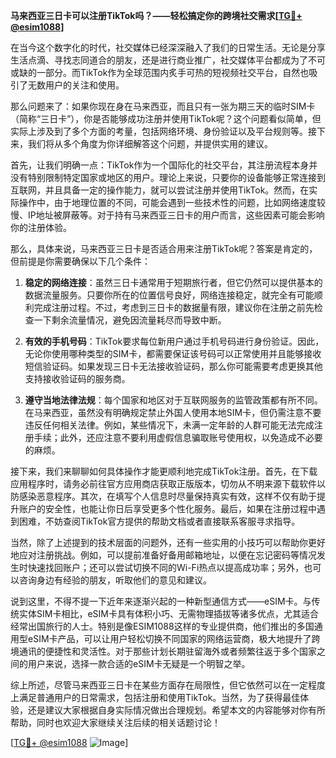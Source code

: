 **马来西亚三日卡可以注册TikTok吗？——轻松搞定你的跨境社交需求[[TG💪+ @esim1088](https://t.me/s/esim1088)]**

在当今这个数字化的时代，社交媒体已经深深融入了我们的日常生活。无论是分享生活点滴、寻找志同道合的朋友，还是进行商业推广，社交媒体平台都成为了不可或缺的一部分。而TikTok作为全球范围内炙手可热的短视频社交平台，自然也吸引了无数用户的关注和使用。

那么问题来了：如果你现在身在马来西亚，而且只有一张为期三天的临时SIM卡（简称“三日卡”），你是否能够成功注册并使用TikTok呢？这个问题看似简单，但实际上涉及到了多个方面的考量，包括网络环境、身份验证以及平台规则等。接下来，我们将从多个角度为你详细解答这个问题，并提供实用的建议。

首先，让我们明确一点：TikTok作为一个国际化的社交平台，其注册流程本身并没有特别限制特定国家或地区的用户。理论上来说，只要你的设备能够正常连接到互联网，并且具备一定的操作能力，就可以尝试注册并使用TikTok。然而，在实际操作中，由于地理位置的不同，可能会遇到一些技术性的问题，比如网络速度较慢、IP地址被屏蔽等。对于持有马来西亚三日卡的用户而言，这些因素可能会影响你的注册体验。

那么，具体来说，马来西亚三日卡是否适合用来注册TikTok呢？答案是肯定的，但前提是你需要确保以下几个条件：

1. **稳定的网络连接**：虽然三日卡通常用于短期旅行者，但它仍然可以提供基本的数据流量服务。只要你所在的位置信号良好，网络连接稳定，就完全有可能顺利完成注册过程。不过，考虑到三日卡的数据量有限，建议你在注册之前先检查一下剩余流量情况，避免因流量耗尽而导致中断。

2. **有效的手机号码**：TikTok要求每位新用户通过手机号码进行身份验证。因此，无论你使用哪种类型的SIM卡，都需要保证该号码可以正常使用并且能够接收短信验证码。如果发现三日卡无法接收验证码，那么你可能需要考虑更换其他支持接收验证码的服务商。

3. **遵守当地法律法规**：每个国家和地区对于互联网服务的监管政策都有所不同。在马来西亚，虽然没有明确规定禁止外国人使用本地SIM卡，但仍需注意不要违反任何相关法律。例如，某些情况下，未满一定年龄的人群可能无法完成注册手续；此外，还应注意不要利用虚假信息骗取账号使用权，以免造成不必要的麻烦。

接下来，我们来聊聊如何具体操作才能更顺利地完成TikTok注册。首先，在下载应用程序时，请务必前往官方应用商店获取正版版本，切勿从不明来源下载软件以防感染恶意程序。其次，在填写个人信息时尽量保持真实有效，这样不仅有助于提升账户的安全性，也能让你日后享受更多个性化服务。最后，如果在注册过程中遇到困难，不妨查阅TikTok官方提供的帮助文档或者直接联系客服寻求指导。

当然，除了上述提到的技术层面的问题外，还有一些实用的小技巧可以帮助你更好地应对注册挑战。例如，可以提前准备好备用邮箱地址，以便在忘记密码等情况发生时快速找回账户；还可以尝试切换不同的Wi-Fi热点以提高成功率；另外，也可以咨询身边有经验的朋友，听取他们的意见和建议。

说到这里，不得不提一下近年来逐渐兴起的一种新型通信方式——eSIM卡。与传统实体SIM卡相比，eSIM卡具有体积小巧、无需物理插拔等诸多优点，尤其适合经常出国旅行的人士。特别是像ESIM1088这样的专业提供商，他们推出的多国通用型eSIM卡产品，可以让用户轻松切换不同国家的网络运营商，极大地提升了跨境通讯的便捷性和灵活性。对于那些计划长期驻留海外或者频繁往返于多个国家之间的用户来说，选择一款合适的eSIM卡无疑是一个明智之举。

综上所述，尽管马来西亚三日卡在某些方面存在局限性，但它依然可以在一定程度上满足普通用户的日常需求，包括注册和使用TikTok。当然，为了获得最佳体验，还是建议大家根据自身实际情况做出合理规划。希望本文的内容能够对你有所帮助，同时也欢迎大家继续关注后续的相关话题讨论！

[[TG💪+ @esim1088](https://t.me/s/esim1088) ![Image](https://i.postimg.cc/4NQfJmqS/Snipaste-2025-05-13-00-14-12.png)]